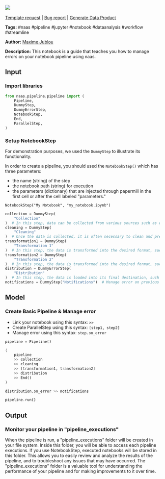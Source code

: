 <a href="https://app.naas.ai/user-redirect/naas/downloader?url=https://raw.githubusercontent.com/jupyter-naas/awesome-notebooks/master/Naas/Naas_Manage_Pipeline_Errors.ipynb" target="_parent"><img src="https://naasai-public.s3.eu-west-3.amazonaws.com/open_in_naas.svg"/></a><br><br><a href="https://github.com/jupyter-naas/awesome-notebooks/issues/new?assignees=&labels=&template=template-request.md&title=Tool+-+Action+of+the+notebook+">Template request</a> | <a href="https://github.com/jupyter-naas/awesome-notebooks/issues/new?assignees=&labels=bug&template=bug_report.md&title=Naas+-+Manage+Pipeline+Errors:+Error+short+description">Bug report</a> | <a href="https://app.naas.ai/user-redirect/naas/downloader?url=https://raw.githubusercontent.com/jupyter-naas/awesome-notebooks/master/Naas/Naas_Start_data_product.ipynb" target="_parent">Generate Data Product</a>

**Tags:** #naas #pipeline #jupyter #notebook #dataanalysis #workflow #streamline

**Author:** [Maxime Jublou](https://www.linkedin.com/in/maximejublou)

**Description:** This notebook is a guide that teaches you how to manage errors on your notebook pipeline using naas.

## Input

### Import libraries


```python
from naas.pipeline.pipeline import (
    Pipeline,
    DummyStep,
    DummyErrorStep,
    NotebookStep,
    End,
    ParallelStep,
)
```

### Setup NotebookStep
For demonstration purposes, we used the `DummyStep` to illustrate its functionality.

In order to create a pipeline, you should used the `NotebookStep()` which has three parameters:
- the name (string) of the step
- the notebook path (string) for execution
- the parameters (dictionary) that are injected through papermill in the first cell or after the cell labeled "parameters."

`NotebookStep("My Notebook", "my_notebook.ipynb")`


```python
collection = DummyStep(
    "Collection"
)  # In this step, data can be collected from various sources such as databases, APIs, or file systems.
cleaning = DummyStep(
    "Cleaning"
)  # Once the data is collected, it is often necessary to clean and preprocess it to remove any irrelevant or duplicate information. This step may involve tasks such as removing null values, correcting data formats, and standardizing column names.
transformation1 = DummyStep(
    "Transformation 1"
)  # In this step, the data is transformed into the desired format, such as a flat file or a specific data model. This may involve tasks such as aggregating data, joining multiple tables, or calculating new fields.
transformation2 = DummyStep(
    "Transformation 2"
)  # In this step, the data is transformed into the desired format, such as a flat file or a specific data model. This may involve tasks such as aggregating data, joining multiple tables, or calculating new fields.
distribution = DummyErrorStep(
    "Distribution"
)  # In this step, the data is loaded into its final destination, such as a data warehouse, a data lake, or a specific application.
notifications = DummyStep("Notifications")  # Manage error on previous step
```

## Model

### Create Basic Pipeline & Manage error
- Link your notebook using this syntax: `>>`
- Create ParallelStep using this syntax: `[step1, step2]`
- Manage error using this syntax: `step.on_error`


```python
pipeline = Pipeline()

(
    pipeline
    >> collection
    >> cleaning
    >> [transformation1, transformation2]
    >> distribution
    >> End()
)

distribution.on_error >> notifications

pipeline.run()
```

## Output

### Monitor your pipeline in "pipeline_executions"
When the pipeline is run, a "pipeline_executions" folder will be created in your file system. Inside this folder, you will be able to access each pipeline executions. If you use NotebookStep, executed notebooks will be stored in this folder. This allows you to easily review and analyze the results of the pipeline, and to troubleshoot any issues that may have occurred. The "pipeline_executions" folder is a valuable tool for understanding the performance of your pipeline and for making improvements to it over time.
